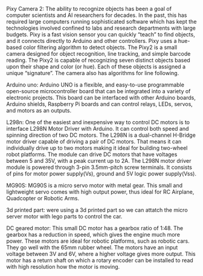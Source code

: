 Pixy Camera 2:
The ability to recognize objects has been a goal of computer scientists and AI researchers for decades. In the past, this has required large computers     running sophisticated software which has kept the technologies involved confined to labs and research departments with large budgets. Pixy is a fast       vision sensor you can quickly “teach” to find objects, and it connects directly to Arduino and other controllers. Pixy uses a hue-based color filtering     algorithm to detect objects. The Pixy2 is a small camera designed for object recognition, line tracking, and simple barcode reading. The Pixy2 is capable   of recognizing seven distinct objects based upon their shape and color (or hue).  Each of these objects is assigned a unique “signature”. The camera also   has algorithms for line following.

Arduino uno: 
Arduino UNO is a flexible, and easy-to-use programmable open-source microcontroller board that can be integrated into a variety of electronic projects.     This board can be interfaced with other Arduino boards, Arduino shields, Raspberry Pi boards and can control relays, LEDs, servos, and motors as an         outputs.
 
L298n:
One of the easiest and inexpensive way to control DC motors is to interface L298N Motor Driver with Arduino. It can control both speed and spinning        direction of two DC motors. The L298N is a dual-channel H-Bridge motor driver capable of driving a pair of DC motors. That means it can individually       drive  up to two motors making it ideal for building two-wheel robot platforms. The module can drive DC motors that have voltages between 5 and 35V,       with a peak current up to 2A. The L298N motor driver module is powered through 3-pin 3.5mm-pitch screw terminals. It consists of pins for motor             power supply(Vs), ground and 5V logic power supply(Vss).
 
MG90S: 
MG90S is a micro servo motor with metal gear. This small and lightweight servo comes with high output power, thus ideal for RC Airplane, Quadcopter or     Robotic Arms.

3d printed part:
were using a 3d printed part so we can attatch the micro server motor with lego parts to control the car.

DC geared motor:
This small DC motor has a gearbox ratio of 1:48. The gearbox has a reduction in speed, which gives the engine much more power. These motors are ideal for robotic platforms, such as robotic cars. They go well with the 65mm rubber wheel. The motors have an input voltage between 3V and 6V, where a higher voltage gives more output. This motor has a return shaft on which a rotary encoder can be installed to read with high resolution how the motor is moving.

    
